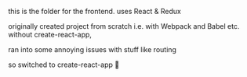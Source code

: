 this is the folder for the frontend. uses React & Redux

originally created project from scratch i.e. with Webpack and Babel etc. without create-react-app,

ran into some annoying issues with stuff like routing

so switched to create-react-app 🌚
